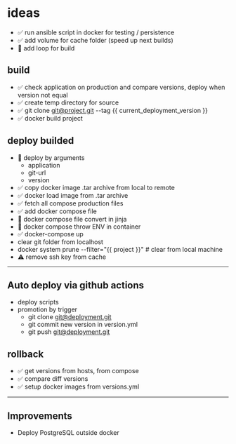 # ideas
- ✅ run ansible script in docker for testing / persistence
- ✅ add volume for cache folder (speed up next builds)
- 🤗 add loop for build

## build
- ✅ check application on production and compare versions, deploy when version not equal
- ✅ create temp directory for source
- ✅ git clone git@project.git --tag {{ current_deployment_version }}
- ✅ docker build project

## deploy builded
- 🤗 deploy by arguments
  - application
  - git-url
  - version
- ✅ copy docker image .tar archive from local to remote
- ✅ docker load image from .tar archive
- ✅ fetch all compose production files
- ✅ add docker compose file
- 🤗 docker compose file convert in jinja
- 🤗 docker compose throw ENV in container
- ✅ docker-compose up
- clear git folder from localhost
- docker system prune --filter="{{ project }}" # clear from local machine
- ⚠️ remove ssh key from cache

---
## Auto deploy via github actions
- deploy scripts
- promotion by trigger
  - git clone git@deployment.git
  - git commit new version in version.yml
  - git push git@deployment.git

## rollback
- ✅ get versions from hosts, from compose
- ✅ compare diff versions
- ✅ setup docker images from versions.yml

---
## Improvements
- Deploy PostgreSQL outside docker